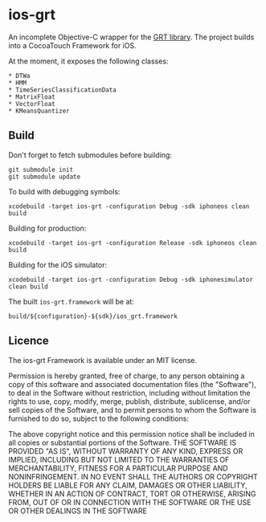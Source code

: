 # ios-grt

An incomplete Objective-C wrapper for the [GRT library](https://github.com/nickgillian/grt).
The project builds into a CocoaTouch Framework for iOS.

At the moment, it exposes the following classes:

    * DTWa
    * HMM
    * TimeSeriesClassificationData
    * MatrixFloat
    * VectorFloat
    * KMeansQuantizer

## Build

Don't forget to fetch submodules before building:

    git submodule init
    git submodule update

To build with debugging symbols:

    xcodebuild -target ios-grt -configuration Debug -sdk iphoneos clean build

Building for production:

    xcodebuild -target ios-grt -configuration Release -sdk iphoneos clean build

Building for the iOS simulator:

    xcodebuild -target ios-grt -configuration Debug -sdk iphonesimulator clean build

The built `ios-grt.framework` will be at:

    build/${configuration}-${sdk}/ios_grt.framework

## Licence

The ios-grt Framework is available under an MIT license.

Permission is hereby granted, free of charge, to any person obtaining a copy of this software and associated documentation files (the "Software"), to deal in the Software without restriction, including without limitation the rights to use, copy, modify, merge, publish, distribute, sublicense, and/or sell copies of the Software, and to permit persons to whom the Software is furnished to do so, subject to the following conditions:

The above copyright notice and this permission notice shall be included in all copies or substantial portions of the Software. THE SOFTWARE IS PROVIDED "AS IS", WITHOUT WARRANTY OF ANY KIND, EXPRESS OR IMPLIED, INCLUDING BUT NOT LIMITED TO THE WARRANTIES OF MERCHANTABILITY, FITNESS FOR A PARTICULAR PURPOSE AND NONINFRINGEMENT. IN NO EVENT SHALL THE AUTHORS OR COPYRIGHT HOLDERS BE LIABLE FOR ANY CLAIM, DAMAGES OR OTHER LIABILITY, WHETHER IN AN ACTION OF CONTRACT, TORT OR OTHERWISE, ARISING FROM, OUT OF OR IN CONNECTION WITH THE SOFTWARE OR THE USE OR OTHER DEALINGS IN THE SOFTWARE